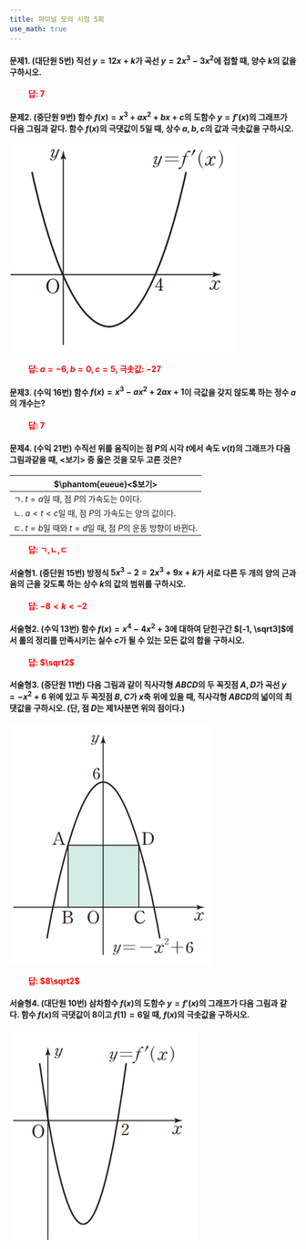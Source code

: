 ```yaml
---
title: 파이널 모의 시험 5회
use_math: true
---
```


#### 문제1. (대단원 5번) 직선 $y=12x+k$가 곡선 $y=2x^3-3x^2$에 접할 때, 양수 $k$의 값을 구하시오.

**<span style="color: red;">$\qquad$답: $7$</span>**


#### 문제2. (중단원 9번) 함수 $f(x)=x^3+ax^2+bx+c$의 도함수 $y=f'(x)$의 그래프가 다음 그림과 같다. 함수 $f(x)$의 극댓값이 $5$일 때, 상수 $a, b, c$의 값과 극솟값을 구하시오.

<img src="/assets/Pasted image 20231122182813.png"/>

**<span style="color: red;">$\qquad$답: $a=-6, b=0, c=5$, 극솟값: $-27$</span>**


#### 문제3. (수익 16번) 함수 $f(x)=x^3-ax^2+2ax+1$이 극값을 갖지 않도록 하는 정수 $a$의 개수는? 

**<span style="color: red;">$\qquad$답: $7$</span>**



#### 문제4. (수익 21번) 수직선 위를 움직이는 점 $P$의 시각 $t$에서 속도 $v(t)$의 그래프가 다음 그림과같을 때, $<$보기$>$ 중 옳은 것을 모두 고른 것은?

|$\phantom{eueue}<$보기$>$|
|---|
|ㄱ. $t=a$일 때, 점 $P$의 가속도는 $0$이다.|
|ㄴ. $a<t<c$일 때, 점 $P$의 가속도는 양의 값이다.|
|ㄷ. $t=b$일 때와 $t=d$일 때, 점 $P$의 운동 방향이 바뀐다.|

**<span style="color: red;">$\qquad$답: ㄱ,ㄴ,ㄷ</span>**







#### 서술형1. (중단원 15번) 방정식 $5x^3-2=2x^3+9x+k$가 서로 다른 두 개의 양의 근과 음의 근을 갖도록 하는 상수 $k$의 값의 범위를 구하시오.

**<span style="color: red;">$\qquad$답: $-8<k<-2$</span>**


#### 서술형2. (수익 13번) 함수 $f(x)=x^4-4x^2+3$에 대하여 닫힌구간 $[-1, \sqrt3]$에서 롤의 정리를 만족시키는 실수 $c$가 될 수 있는 모든 값의 합을 구하시오.

**<span style="color: red;">$\qquad$답: $\sqrt2$</span>**


#### 서술형3. (중단원 11번) 다음 그림과 같이 직사각형 $ABCD$의 두 꼭짓점 $A, D$가 곡선 $y=-x^2+6$ 위에 있고 두 꼭짓점 $B, C$가 $x$축 위에 있을 때, 직사각형 $ABCD$의 넓이의 최댓값을 구하시오. (단, 점 $D$는 제1사분면 위의 점이다.)

<img src="/assets/Pasted image 20231122185615.png"/>

**<span style="color: red;">$\qquad$답: $8\sqrt2$</span>**


#### 서술형4. (대단원 10번) 삼차함수 $f(x)$의 도함수 $y=f'(x)$의 그래프가 다음 그림과 같다. 함수 $f(x)$의 극댓값이 $8$이고 $f(1)=6$일 때, $f(x)$의 극솟값을 구하시오.

<img src="/assets/Pasted image 20231122192508.png"/>